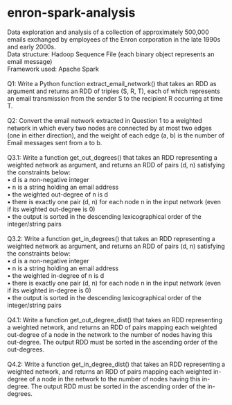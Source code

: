 # enron-spark-analysis

Data exploration and analysis of a collection of approximately 500,000 emails exchanged by employees of the Enron corporation in the late 1990s and early 2000s.<br />
Data structure: Hadoop Sequence File (each binary object represents an email message)<br />
Framework used: Apache Spark<br />
<br />
Q1: Write a Python function extract_email_network() that takes an RDD as argument and returns an RDD of triples (S, R, T), each of which represents an email transmission from the sender S to the recipient R occurring at time T.<br />
<br />
Q2: Convert the email network extracted in Question 1 to a weighted network in which every two nodes are connected by at most two edges (one in either direction), and the weight of each edge (a, b) is the number of Email messages sent from a to b.<br />
<br />
Q3.1: Write a function get_out_degrees() that takes an RDD representing a weighted network as argument, and returns an RDD of pairs (d, n) satisfying the constraints below:<br />
• d is a non-negative integer<br />
• n is a string holding an email address<br />
• the weighted out-degree of n is d<br />
• there is exactly one pair (d, n) for each node n in the input network (even if its weighted out-degree is 0)<br />
• the output is sorted in the descending lexicographical order of the integer/string pairs<br />
<br />
Q3.2: Write a function get_in_degrees() that takes an RDD representing a weighted network as argument, and returns an RDD of pairs (d, n) satisfying the constraints below:<br />
• d is a non-negative integer<br />
• n is a string holding an email address<br />
• the weighted in-degree of n is d<br />
• there is exactly one pair (d, n) for each node n in the input network (even if its weighted in-degree is 0)<br />
• the output is sorted in the descending lexicographical order of the integer/string pairs<br />
<br />
Q4.1: Write a function get_out_degree_dist() that takes an RDD representing a weighted network, and returns an RDD of pairs mapping each weighted out-degree of a node in the network to the number of nodes having this out-degree. The output RDD must be sorted in the ascending order of the out-degrees.<br />
<br />
Q4.2: Write a function get_in_degree_dist() that takes an RDD representing a weighted network, and returns an RDD of pairs mapping each weighted in-degree of a node in the network to the number of nodes having this in-degree. The output RDD must be sorted in the ascending order of the in-degrees.<br />
